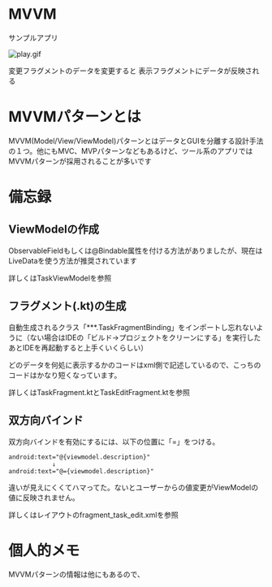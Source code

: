 # MVVM

サンプルアプリ

![play.gif](https://github.com/nebusokuhibari/LearningArchtecture/blob/master/ch4_mvvm/play.gif?raw=true)

変更フラグメントのデータを変更すると
表示フラグメントにデータが反映される

# MVVMパターンとは

MVVM(Model/View/ViewModel)パターンとはデータとGUIを分離する設計手法の１つ。他にもMVC、MVPパターンなどもあるけど、ツール系のアプリではMVVMパターンが採用されることが多いです

# 備忘録

## ViewModelの作成

ObservableFieldもしくは@Bindable属性を付ける方法がありましたが、現在はLiveDataを使う方法が推奨されています

詳しくはTaskViewModelを参照

## フラグメント(.kt)の生成

自動生成されるクラス「***.TaskFragmentBinding」をインポートし忘れないように（ない場合はIDEの「ビルド->プロジェクトをクリーンにする」を実行したあとIDEを再起動すると上手くいくらしい）

どのデータを何処に表示するかのコードはxml側で記述しているので、こっちのコードはかなり短くなっています。

詳しくはTaskFragment.ktとTaskEditFragment.ktを参照

## 双方向バインド

双方向バインドを有効にするには、以下の位置に「=」をつける。

    android:text="@{viewmodel.description}"
                ↓
    android:text="@={viewmodel.description}"

違いが見えにくくてハマってた。ないとユーザーからの値変更がViewModelの値に反映されません。

詳しくはレイアウトのfragment_task_edit.xmlを参照

# 個人的メモ

MVVMパターンの情報は他にもあるので、
